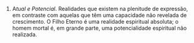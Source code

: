 ﻿1. A*tual e Potencial*. Realidades que existem na plenitude de expressão, em contraste com aquelas que têm uma capacidade não revelada de crescimento. O Filho Eterno é uma realidade espiritual absoluta; o homem mortal é, em grande parte, uma potencialidade espiritual não realizada.